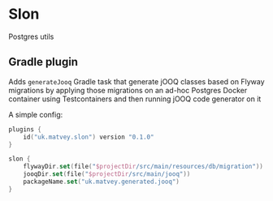 # Slon

Postgres utils

## Gradle plugin

Adds `generateJooq` Gradle task that generate jOOQ classes based on Flyway migrations by applying those migrations on an ad-hoc Postgres Docker container using Testcontainers and then running jOOQ code generator on it

A simple config:
```kotlin
plugins {
    id("uk.matvey.slon") version "0.1.0"
}

slon {
    flywayDir.set(file("$projectDir/src/main/resources/db/migration"))
    jooqDir.set(file("$projectDir/src/main/jooq"))
    packageName.set("uk.matvey.generated.jooq")
}
```